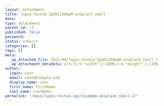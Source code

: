 ```yaml
---
layout: attachment
title: lagos-techie-IgUR1iX0mqM-unsplash_small
date: 
type: attachment
parent_id: '2'
published: false
password: ''
status: inherit
categories: []
tags: []
meta:
  _wp_attached_file: 2021/09/lagos-techie-IgUR1iX0mqM-unsplash_small-1.jpg
  _wp_attachment_metadata: a:5:{s:5:"width";i:1800;s:6:"height";i:1200;s:4:"file";s:53:"2021/09/lagos-techie-IgUR1iX0mqM-unsplash_small-1.jpg";s:5:"sizes";a:5:{s:6:"medium";a:4:{s:4:"file";s:53:"lagos-techie-IgUR1iX0mqM-unsplash_small-1-300x200.jpg";s:5:"width";i:300;s:6:"height";i:200;s:9:"mime-type";s:10:"image/jpeg";}s:5:"large";a:4:{s:4:"file";s:54:"lagos-techie-IgUR1iX0mqM-unsplash_small-1-1024x683.jpg";s:5:"width";i:1024;s:6:"height";i:683;s:9:"mime-type";s:10:"image/jpeg";}s:9:"thumbnail";a:4:{s:4:"file";s:53:"lagos-techie-IgUR1iX0mqM-unsplash_small-1-150x150.jpg";s:5:"width";i:150;s:6:"height";i:150;s:9:"mime-type";s:10:"image/jpeg";}s:12:"medium_large";a:4:{s:4:"file";s:53:"lagos-techie-IgUR1iX0mqM-unsplash_small-1-768x512.jpg";s:5:"width";i:768;s:6:"height";i:512;s:9:"mime-type";s:10:"image/jpeg";}s:9:"1536x1536";a:4:{s:4:"file";s:55:"lagos-techie-IgUR1iX0mqM-unsplash_small-1-1536x1024.jpg";s:5:"width";i:1536;s:6:"height";i:1024;s:9:"mime-type";s:10:"image/jpeg";}}s:10:"image_meta";a:12:{s:8:"aperture";s:1:"0";s:6:"credit";s:0:"";s:6:"camera";s:0:"";s:7:"caption";s:0:"";s:17:"created_timestamp";s:1:"0";s:9:"copyright";s:0:"";s:12:"focal_length";s:1:"0";s:3:"iso";s:1:"0";s:13:"shutter_speed";s:1:"0";s:5:"title";s:0:"";s:11:"orientation";s:1:"0";s:8:"keywords";a:0:{}}}
author:
  login: user
  email: user@example.com
  display_name: user
  first_name: FirstName
  last_name: LastName
permalink: "/main/lagos-techie-igur1ix0mqm-unsplash_small-2/"
---
```

